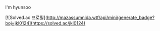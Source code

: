 I'm hyunsoo

[![Solved.ac
프로필](http://mazassumnida.wtf/api/mini/generate_badge?boj=jkl0124](https://solved.ac/jkl0124)
